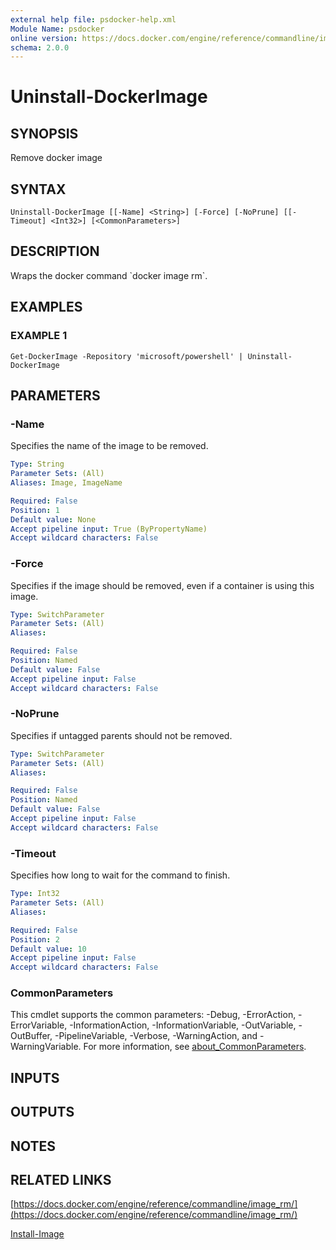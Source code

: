 ```yaml
---
external help file: psdocker-help.xml
Module Name: psdocker
online version: https://docs.docker.com/engine/reference/commandline/image_rm/
schema: 2.0.0
---
```


# Uninstall-DockerImage

## SYNOPSIS
Remove docker image

## SYNTAX

```
Uninstall-DockerImage [[-Name] <String>] [-Force] [-NoPrune] [[-Timeout] <Int32>] [<CommonParameters>]
```

## DESCRIPTION
Wraps the docker command \`docker image rm\`.

## EXAMPLES

### EXAMPLE 1
```
Get-DockerImage -Repository 'microsoft/powershell' | Uninstall-DockerImage
```

## PARAMETERS

### -Name
Specifies the name of the image to be removed.

```yaml
Type: String
Parameter Sets: (All)
Aliases: Image, ImageName

Required: False
Position: 1
Default value: None
Accept pipeline input: True (ByPropertyName)
Accept wildcard characters: False
```

### -Force
Specifies if the image should be removed, even if a container is using this image.

```yaml
Type: SwitchParameter
Parameter Sets: (All)
Aliases:

Required: False
Position: Named
Default value: False
Accept pipeline input: False
Accept wildcard characters: False
```

### -NoPrune
Specifies if untagged parents should not be removed.

```yaml
Type: SwitchParameter
Parameter Sets: (All)
Aliases:

Required: False
Position: Named
Default value: False
Accept pipeline input: False
Accept wildcard characters: False
```

### -Timeout
Specifies how long to wait for the command to finish.

```yaml
Type: Int32
Parameter Sets: (All)
Aliases:

Required: False
Position: 2
Default value: 10
Accept pipeline input: False
Accept wildcard characters: False
```

### CommonParameters
This cmdlet supports the common parameters: -Debug, -ErrorAction, -ErrorVariable, -InformationAction, -InformationVariable, -OutVariable, -OutBuffer, -PipelineVariable, -Verbose, -WarningAction, and -WarningVariable. For more information, see [about_CommonParameters](http://go.microsoft.com/fwlink/?LinkID=113216).

## INPUTS

## OUTPUTS

## NOTES

## RELATED LINKS

[https://docs.docker.com/engine/reference/commandline/image_rm/](https://docs.docker.com/engine/reference/commandline/image_rm/)

[Install-Image]()

